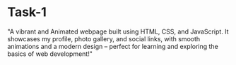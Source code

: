 # Task-1
"A vibrant and Animated webpage built using HTML, CSS, and JavaScript. It showcases my profile, photo gallery, and social links, with smooth animations and a modern design – perfect for learning and exploring the basics of web development!"
